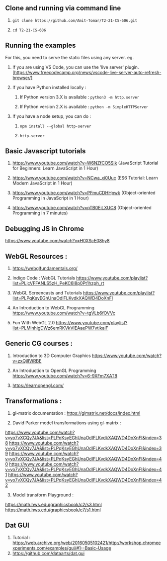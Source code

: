 ## Clone and running via command line

1. `git clone https://github.com/Amit-Tomar/T2-21-CS-606.git`

2. `cd T2-21-CS-606`

## Running the examples

For this, you need to serve the static files using any server. eg.

1. If you are using VS Code, you can use the 'live server' plugin. [https://www.freecodecamp.org/news/vscode-live-server-auto-refresh-browser/]

1. If you have Python installed locally : 

	1. If Python version 3.X is available :
	`python3 -m http.server`

	2. If Python version 2.X is available :
	`python -m SimpleHTTPServer`

1. If you have a node setup, you can do :
	1. `npm install --global http-server` 
	
	2. `http-server`


## Basic Javascript tutorials

1. https://www.youtube.com/watch?v=W6NZfCO5SIk (JavaScript Tutorial for Beginners: Learn JavaScript in 1 Hour)

2. https://www.youtube.com/watch?v=NCwa_xi0Uuc (ES6 Tutorial: Learn Modern JavaScript in 1 Hour)

3. https://www.youtube.com/watch?v=PFmuCDHHpwk (Object-oriented Programming in JavaScript in 1 Hour)

4. https://www.youtube.com/watch?v=pTB0EiLXUC8 (Object-oriented Programming in 7 minutes)

## Debugging JS in Chrome

https://www.youtube.com/watch?v=H0XScE08hy8
## WebGL Resources : 

1.  https://webglfundamentals.org/

1. Indigo Code : WebGL Tutorials
https://www.youtube.com/playlist?list=PLjcVFFANLS5zH_PeKC6I8p0Pt1hzph_rt

1. WebGL Screencasts and Tutorials
https://www.youtube.com/playlist?list=PLPqKsyEGhUnaOdIFLKvdkXAQWD4DoXnFl

1. An Introduction to WebGL Programming
https://www.youtube.com/watch?v=tgVLb6fOVVc

1. Fun With WebGL 2.0
https://www.youtube.com/playlist?list=PLMinhigDWz6emRKVkVIEAaePW7vtIkaIF

## Generic CG courses :

1. Introduction to 3D Computer Graphics
https://www.youtube.com/watch?v=zxQjlIViRBE

2. An Introduction to OpenGL Programming
https://www.youtube.com/watch?v=6-9XFm7XAT8

3. https://learnopengl.com/


## Transformations :

1. gl-matrix documentation : https://glmatrix.net/docs/index.html

2. David Parker model transformations using gl-matrix :

https://www.youtube.com/watch?v=yo7vXCQy7JA&list=PLPqKsyEGhUnaOdIFLKvdkXAQWD4DoXnFl&index=38
https://www.youtube.com/watch?v=yo7vXCQy7JA&list=PLPqKsyEGhUnaOdIFLKvdkXAQWD4DoXnFl&index=39
https://www.youtube.com/watch?v=yo7vXCQy7JA&list=PLPqKsyEGhUnaOdIFLKvdkXAQWD4DoXnFl&index=40
https://www.youtube.com/watch?v=yo7vXCQy7JA&list=PLPqKsyEGhUnaOdIFLKvdkXAQWD4DoXnFl&index=41
https://www.youtube.com/watch?v=yo7vXCQy7JA&list=PLPqKsyEGhUnaOdIFLKvdkXAQWD4DoXnFl&index=42

3. Model transform Playground : 

https://math.hws.edu/graphicsbook/c2/s3.html
https://math.hws.edu/graphicsbook/c7/s1.html

## Dat GUI 

1. Tutorial : https://web.archive.org/web/20160505102421/http://workshop.chromeexperiments.com/examples/gui/#1--Basic-Usage
2. https://github.com/dataarts/dat.gui